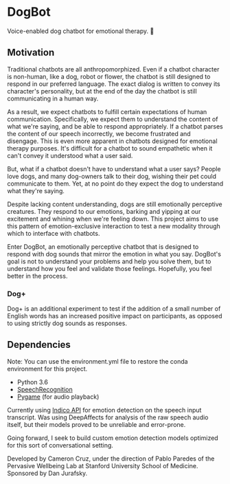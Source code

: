 # DogBot
Voice-enabled dog chatbot for emotional therapy. 🐶

## Motivation
Traditional chatbots are all anthropomorphized. Even if a chatbot character is non-human, like a dog, robot or flower, the chatbot is still designed to respond in our preferred language. The exact dialog is written to convey its character's personality, but at the end of the day the chatbot is still communicating in a human way.

As a result, we expect chatbots to fulfill certain expectations of human communication. Specifically, we expect them to understand the content of what we're saying, and be able to respond appropriately. If a chatbot parses the content of our speech incorrectly, we become frustrated and disengage. This is even more apparent in chatbots designed for emotional therapy purposes. It's difficult for a chatbot to sound empathetic when it can't convey it understood what a user said.

But, what if a chatbot doesn't have to understand what a user says? People love dogs, and many dog-owners talk to their dog, wishing their pet could communicate to them. Yet, at no point do they expect the dog to understand what they're saying.

Despite lacking content understanding, dogs are still emotionally perceptive creatures. They respond to our emotions, barking and yipping at our excitement and whining when we're feeling down. This project aims to use this pattern of emotion-exclusive interaction to test a new modality through which to interface with chatbots.

Enter DogBot, an emotionally perceptive chatbot that is designed to respond with dog sounds that mirror the emotion in what you say. DogBot's goal is not to understand your problems and help you solve them, but to understand how you feel and validate those feelings. Hopefully, you feel better in the process.

### Dog+
Dog+ is an additional experiment to test if the addition of a small number of English words has an increased positive impact on participants, as opposed to using strictly dog sounds as responses.

## Dependencies

Note: You can use the environment.yml file to restore the conda environment for this project.

* Python 3.6
* [SpeechRecognition](https://pypi.org/project/SpeechRecognition/)
* [Pygame](https://www.pygame.org/wiki/GettingStarted) (for audio playback)

Currently using [Indico API](https://indico.io/docs) for emotion detection on the speech input transcript. Was using DeepAffects for analysis of the raw speech audio itself, but their models proved to be unreliable and error-prone.

Going forward, I seek to build custom emotion detection models optimized for this sort of conversational setting.


Developed by Cameron Cruz, under the direction of Pablo Paredes of the Pervasive Wellbeing Lab at Stanford University School of Medicine. Sponsored by Dan Jurafsky.

